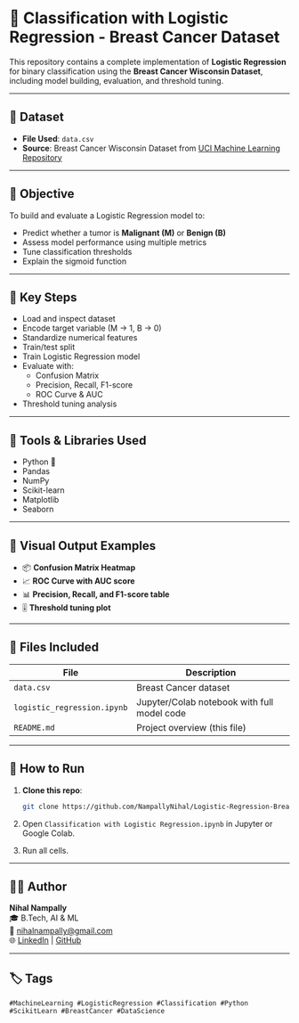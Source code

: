 # 🤖 Classification with Logistic Regression - Breast Cancer Dataset

This repository contains a complete implementation of **Logistic Regression** for binary classification using the **Breast Cancer Wisconsin Dataset**, including model building, evaluation, and threshold tuning.

---

## 📂 Dataset

- **File Used**: `data.csv`
- **Source**: Breast Cancer Wisconsin Dataset from [UCI Machine Learning Repository](https://archive.ics.uci.edu/ml/datasets/Breast+Cancer+Wisconsin+(Diagnostic))

---

## 🎯 Objective

To build and evaluate a Logistic Regression model to:
- Predict whether a tumor is **Malignant (M)** or **Benign (B)**
- Assess model performance using multiple metrics
- Tune classification thresholds
- Explain the sigmoid function

---

## 📌 Key Steps

- Load and inspect dataset
- Encode target variable (M → 1, B → 0)
- Standardize numerical features
- Train/test split
- Train Logistic Regression model
- Evaluate with:
  - Confusion Matrix
  - Precision, Recall, F1-score
  - ROC Curve & AUC
- Threshold tuning analysis

---

## 🧰 Tools & Libraries Used

- Python 🐍
- Pandas
- NumPy
- Scikit-learn
- Matplotlib
- Seaborn

---

## 📸 Visual Output Examples

- 📦 **Confusion Matrix Heatmap**  
- 📈 **ROC Curve with AUC score**  
- 📊 **Precision, Recall, and F1-score table**  
- 🎚 **Threshold tuning plot**  

---

## 📁 Files Included

| File                               | Description                                  |
|------------------------------------|----------------------------------------------|
| `data.csv`                         | Breast Cancer dataset                        |
| `logistic_regression.ipynb`        | Jupyter/Colab notebook with full model code  |
| `README.md`                        | Project overview (this file)                 |

---

## 🚀 How to Run

1. **Clone this repo**:
   ```bash
   git clone https://github.com/NampallyNihal/Logistic-Regression-Breast-Cancer.git
2. Open `Classification with Logistic Regression.ipynb` in Jupyter or Google Colab.

3. Run all cells.

---

## 🙋‍♂️ Author

**Nihal Nampally**  
🎓 B.Tech, AI & ML  
📧 nihalnampally@gmail.com  
🌐 [LinkedIn](https://www.linkedin.com/in/nihal-nampally/) | [GitHub](https://github.com/NampllayNihal)

---

## 🏷️ Tags

`#MachineLearning #LogisticRegression #Classification #Python #ScikitLearn #BreastCancer #DataScience`
